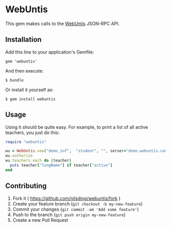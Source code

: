 # WebUntis

This gem makes calls to the [WebUntis][wu] JSON-RPC API.

## Installation

Add this line to your application's Gemfile:

    gem 'webuntis'

And then execute:

    $ bundle

Or install it yourself as:

    $ gem install webuntis

## Usage

Using it should be quite easy.  For example, to print a list of all active
teachers, you just do this:

``` ruby
require "webuntis"

wu = WebUntis.new("demo_inf",  "student", "", server="demo.webuntis.com")
wu.authorize
wu.teachers.each do |teacher|
  puts teacher["longName"] if teacher["active"]
end
```

## Contributing

1. Fork it ( https://github.com/nilsding/webuntis/fork )
2. Create your feature branch (`git checkout -b my-new-feature`)
3. Commit your changes (`git commit -am 'Add some feature'`)
4. Push to the branch (`git push origin my-new-feature`)
5. Create a new Pull Request

[wu]: http://www.grupet.at/en/produkte/webuntis/uebersicht_webuntis.php